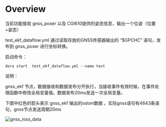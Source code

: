 # Overview

当前功能接收 gnss_poser 以及 CGI610提供的姿态信息，输出一个位姿（位置+姿态）

test_ekf_dataflow.yml 通过读取存放的GNSS传感器输出的 “$GPCHC” 语句，发布到 gnss_poser  进行坐标转换。

启动命令：

```
dora start  test_ekf_dataflow.yml --name test
```

说明：

gnss_ekf 节点，数据接收和数据发布分开执行，当接收事件有效时候，在事件处理函数中修改全局变量值。数据发布20ms发送一次全局变量。



下图中红色的箭头表示 gnss_ekf 输出的odom数据  ，实际gnss语句有4643条语句，gnss节点发送周期20ms

![gnss_loss_data](/home/crp/autoware.universe/localization/ekf_localizer/reference/gnss_loss_data.png)
